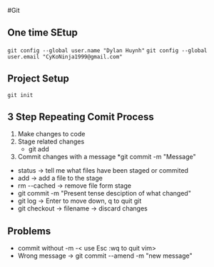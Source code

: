 #Git

## One time SEtup
`git config --global user.name "Dylan Huynh"`
`git config --global user.email "CyKoNinja1999@gmail.com"`

## Project Setup
`git init`

## 3 Step Repeating Comit Process
1. Make changes to code 
2. Stage related changes
    * git add 
3. Commit changes with a message
    *git commit -m "Message" 

* status -> tell me what files have been staged or commited 
* add -> add a file to the stage
* rm --cached -> remove file form stage 
* git commit -m "Present tense desciption of what changed" 
* git log -> Enter to move down, q to quit git 
* git checkout -> filename  -> discard changes

## Problems
* commit without -m -< use Esc :wq to quit vim>
* Wrong message -> git commit --amend -m "new message"
